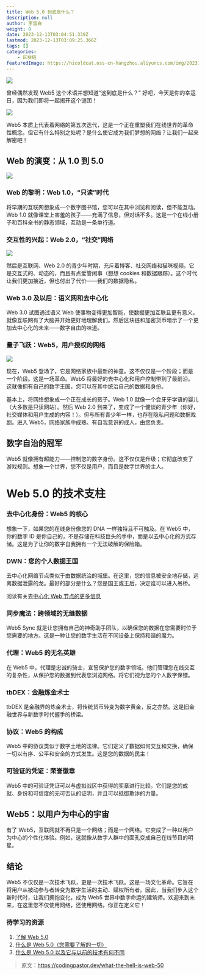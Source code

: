 ```yaml
---
title: Web 5.0 到底是什么？
description: null
author: 李留白
weight: 0
date: 2023-12-13T03:04:51.339Z
lastmod: 2023-12-13T03:09:25.366Z
tags: []
categories:
    - 区块链
featuredImage: https://hicoldcat.oss-cn-hangzhou.aliyuncs.com/img/20231213110459.png
---
```


![](https://hicoldcat.oss-cn-hangzhou.aliyuncs.com/img/20231213110459.png)

曾经偶然发现 Web5 这个术语并想知道“这到底是什么？” 好吧，今天是你的幸运日，因为我们即将一起揭开这个谜团！

![](https://hicoldcat.oss-cn-hangzhou.aliyuncs.com/img/202312131106977.gif)

Web5 本质上代表着网络的第五次迭代，这是一个正在重塑我们在线世界的革命性概念。但它有什么特别之处呢？是什么使它成为我们梦想的网络？让我们一起来解密吧！

## Web 的演变：从 1.0 到 5.0

![](https://hicoldcat.oss-cn-hangzhou.aliyuncs.com/img/202312131106142.gif)

### Web 的黎明：Web 1.0，“只读”时代

将早期的互联网想象成一个数字图书馆，您可以在其中浏览和阅读，但不能互动。Web 1.0 就像课堂上害羞的孩子——充满了信息，但对话不多。这是一个在线小册子和百科全书的静态领域，互动是一条单行道。

### 交互性的兴起：Web 2.0，“社交”网络

![](https://hicoldcat.oss-cn-hangzhou.aliyuncs.com/img/202312131107468.gif)

然后是互联网、Web 2.0 的青少年时期，充斥着博客、社交网络和猫咪视频。它是交互式的、动态的，而且有点爱管闲事（想想 cookies 和数据跟踪）。这个时代让我们更加接近，但也付出了代价——我们的数据隐私。

### Web 3.0 及以后：语义网和去中心化

Web 3.0 试图通过语义 Web 使事物变得更加智能，使数据更加互联且更有意义。就像互联网有了大脑并开始更好地理解我们。然后区块链和加密货币暗示了一个更加去中心化的未来——数字自由的味道。

### 量子飞跃：Web5，用户授权的网络

![](https://hicoldcat.oss-cn-hangzhou.aliyuncs.com/img/20231213110726.png)

现在，Web5 登场了，它是网络家族中最新的神童。这不仅仅是一个阶段；而是一个阶段。这是一场革命。Web5 将最好的去中心化和用户控制带到了最前沿。这就像拥有自己的数字王国，您可以在其中统治自己的数据和身份。

基本上，将网络想象成一个正在成长的孩子。Web 1.0 就像一个会牙牙学语的婴儿（大多数是只读网站）。然后 Web 2.0 到来了，变成了一个健谈的青少年（你好，社交媒体和用户生成的内容！）。但与所有青少年一样，也存在隐私问题和数据戏剧。进入 Web5，网络家族中成熟、有自我意识的成人，由您负责。

## 数字自治的冠军

Web5 就像拥有超能力——控制您的数字身份。这不仅仅是升级；它彻底改变了游戏规则。想象一个世界，您不仅是用户，而且是数字世界的主人。

# Web 5.0 的技术支柱

### 去中心化身份：Web5 的核心

想象一下，如果您的在线身份像您的 DNA 一样独特且不可触及。在 Web5 中，你的数字 ID 是你自己的，不是存储在科技巨头的手中，而是以去中心化的方式存储。这是为了让你的数字自我拥有一个无法破解的保险箱。

### DWN：您的个人数据王国

去中心化网络节点类似于由数据统治的城堡。在这里，您的信息被安全地存储，远离数据泄露的龙。最好的部分是什么？您是国王或王后，决定谁可以进入吊桥。

阅读有关去[中心化 Web 节点的更多信息](https://annietah.hashnode.dev/decentralized-web-nodes-how-they-work)

### 同步魔法：跨领域的无缝数据

Web5 Sync 就是让您拥有自己的神奇助手团队，以确保您的数据在您需要时位于您需要的地方。这是一种让您的数字生活在不同设备上保持和谐的魔力。

### 代理：Web5 的无名英雄

在 Web5 中，代理是忠诚的骑士，宣誓保护您的数字领域。他们管理您在线交互的复杂性，从保护您的数据到代表您浏览网络。将它们视为您的个人数字保镖。

### tbDEX：金融炼金术士

tbDEX 是金融界的炼金术士，将传统货币转变为数字黄金，反之亦然。这是旧金融世界与新数字时代握手的桥梁。

### 协议：Web5 的构成

Web5 中的协议类似于数字土地的法律。它们定义了数据如何交互和交换，确保一切以有序、公平和安全的方式发生。这是您的数据的民主！

### 可验证的凭证：荣誉徽章

Web5 中的可验证凭证可以与虚拟战区中获得的奖章进行比较。它们是您的成就、身份和可信度的无可否认的证明，并且可以抵御欺诈的力量。

## Web5：以用户为中心的宇宙

有了 Web5，互联网就不再只是一个网络；而是一个网络。它变成了一种以用户为中心的个性化体验。例如，这就像从数字人群中的面孔变成自己在线节目的明星。

## 结论

Web5 不仅仅是一次技术飞跃，更是一次技术飞跃。这是一场文化革命。它旨在将用户从被动参与者转变为数字生活的主动、赋权所有者。因此，当我们步入这个新时代时，让我们拥抱变化，成为 Web5 世界中数字命运的建筑师。欢迎来到未来，在这里您不仅使用网络，还使用网络。你正在定义它！

### 待学习的资源

1. [了解 Web 5.0](https://developer.tbd.website/docs/)
2. [什么是 Web 5.0（您需要了解的一切）](https://www.blockchain-council.org/web-3/what-is-web-5-0-all-you-need-to-know/)
3. [什么是 Web 5.0 以及它与以前的技术有何不同](https://www.linkedin.com/pulse/what-web-50-strivemindz-hgmef?trk=article-ssr-frontend-pulse_more-articles_related-content-card)

>原文：https://codingpastor.dev/what-the-hell-is-web-50